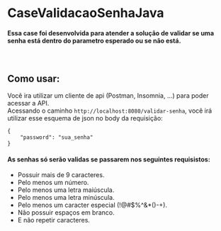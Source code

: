 # CaseValidacaoSenhaJava
#### Essa case foi desenvolvida para atender a solução de validar se uma senha está dentro do parametro esperado ou se não está.
<br> 

## Como usar:
Você ira utilizar um cliente de api (Postman, Insomnia, ...) para poder acessar a API. 
<br> 
Acessando o caminho `http://localhost:8080/validar-senha`, você irá utilizar esse esquema de json no body da requisição: 

``` 
{
    "password": "sua_senha"
}
```

#### As senhas só serão validas se passarem nos seguintes requisistos:
- Possuir mais de 9 caracteres.
- Pelo menos um número.
- Pelo menos uma letra maiúscula.
- Pelo menos uma letra minúscula.
- Pelo menos um caracter especial (!@#$%^&*()-+).
- Não possuir espaços em branco.
- E não repetir caracteres.
